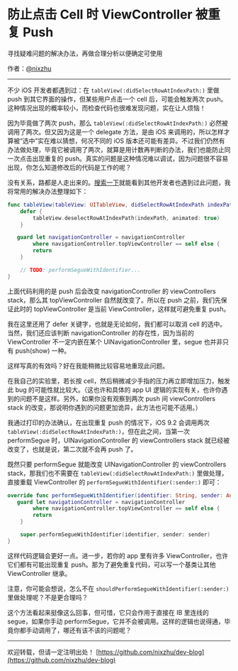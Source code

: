 # 防止点击 Cell 时 ViewController 被重复 Push

寻找疑难问题的解决办法，再做合理分析以便确定可使用

作者：[@nixzhu](https://twitter.com/nixzhu)

---

不少 iOS 开发者都遇到过：在 `tableView(:didSelectRowAtIndexPath:)` 里做 push 到其它界面的操作，但某些用户点击一个 cell 后，可能会触发两次 push。这种情况出现的概率较小，而检查代码也很难发现问题，实在让人烦恼！

因为毕竟做了两次 push，那么 `tableView(:didSelectRowAtIndexPath:)` 必然被调用了两次。但又因为这是一个 delegate 方法，是由 iOS 来调用的，所以怎样才算被“选中”实在难以猜想，何况不同的 iOS 版本还可能有差异。不过我们仍然有办法做处理，毕竟它被调用了两次，就算是用计数再判断的办法，我们也能防止同一次点击出现重复的 push。真实的问题是这种情况难以调试，因为问题很不容易出现，你怎么知道修改后的代码是工作的呢？

没有关系，路都是人走出来的。[搜索一下](https://www.google.com/search?client=safari&rls=en&q=ios+didselectrowatindexpath+push+twice&ie=UTF-8&oe=UTF-8)就能看到其他开发者也遇到过此问题，我将常用的解决办法整理如下：

``` swift
func tableView(tableView: UITableView, didSelectRowAtIndexPath indexPath: NSIndexPath) {
    defer {
        tableView.deselectRowAtIndexPath(indexPath, animated: true)
    }

   guard let navigationController = navigationController
        where navigationController.topViewController == self else {
        return
    }

    // TODO: performSegueWithIdentifier...
}
```

上面代码利用的是 push 后会改变 navigationController 的 viewControllers stack，那么其 topViewController 自然就改变了。所以在 push 之前，我们先保证此时的 topViewController 是当前 ViewController，这样就可避免重复 push。

我在这里还用了 defer 关键字，也就是无论如何，我们都可以取消 cell 的选中。当然，我们还应该判断 navigationController 的存在性，因为当前的 ViewController 不一定内嵌在某个 UINavigationController 里，segue 也并非只有 push(show) 一种。

这样写真的有效吗？好在我能稍微比较容易地重现此问题。

在我自己的实验里，若长按 cell，然后稍微减少手指的压力再立即增加压力，触发此 bug 的可能性就比较大。（这也许和具体的 app UI 逻辑的实现有关，也许你遇到的问题不是这样。另外，如果你没有观察到两次 push 间 viewControllers stack 的改变，那说明你遇到的问题更加诡异，此方法也可能不适用。）

我通过打印的办法确认，在出现重复 push 的情况下，iOS 9.2 会调用两次 `tableView(:didSelectRowAtIndexPath:)`，但在此之间，当第一次 performSegue 时，UINavigationController 的 viewControllers stack 就已经被改变了，也就是说，第二次就不会再 push 了。

既然只要 performSegue 就能改变 UINavigationController 的 viewControllers stack，那我们也不需要在 `tableView(:didSelectRowAtIndexPath:)` 里做处理，直接重载 ViewController 的 `performSegueWithIdentifier(:sender:)` 即可：

``` swift
override func performSegueWithIdentifier(identifier: String, sender: AnyObject?) {
   guard let navigationController = navigationController
        where navigationController.topViewController == self else {
        return
    }

    super.performSegueWithIdentifier(identifier, sender: sender)
}
```

这样代码逻辑会更好一点。进一步，若你的 app 里有许多 ViewController，也许它们都有可能出现重复 push。那为了避免重复代码，可以写一个基类让其他 ViewController 继承。

注意，你可能会想说，怎么不在 `shouldPerformSegueWithIdentifier(:sender:)` 里做处理呢？不是更合理吗？

这个方法看起来挺像这么回事，但可惜，它只会作用于直接在 IB 里连线的 segue，如果你手动 performSegue，它并不会被调用。这样的逻辑也说得通，毕竟你都手动调用了，哪还有该不该的问题呢？

---

欢迎转载，但请一定注明出处！ [https://github.com/nixzhu/dev-blog](https://github.com/nixzhu/dev-blog)
